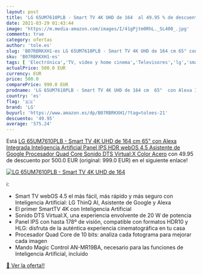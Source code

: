 ```yaml
---
layout: post
title: 'LG 65UM7610PLB - Smart TV 4K UHD de 164  al 49.95 % de descuento'
date: 2021-03-29 01:43:44
image: 'https://m.media-amazon.com/images/I/41gPjtm0RhL._SL400_.jpg'
comments: true
category: ofertas
author: 'tole.es'
slug: 'B07RBRKXH1-es LG 65UM7610PLB - Smart TV 4K UHD de 164 cm 65" con Alexa...'
sku: 'B07RBRKXH1-es'
tags: [ 'Electrónica','TV, vídeo y home cinema','Televisores','lg','smart','tv', ]
actualPrice: 500.0 EUR
currency: EUR
price: 500.0
comparePrice: 999.0 EUR
prodname: 'LG 65UM7610PLB - Smart TV 4K UHD de 164 cm  65"  con Alexa Integrada  Inteligencia Artificial  Panel IPS  HDR  webOS 4.5  Asistente de Google  Procesador Quad Core  Sonido DTS Virtual:X  Color Acero'
country: 'es'
flag: '🇪🇸'
brand: 'LG'
buyurl: 'https://www.amazon.es/dp/B07RBRKXH1/?tag=tolees-21'
descuento: '49.95'
average: '575.24'
---
```


Está [LG 65UM7610PLB - Smart TV 4K UHD de 164 cm  65"  con Alexa Integrada  Inteligencia Artificial  Panel IPS  HDR  webOS 4.5  Asistente de Google  Procesador Quad Core  Sonido DTS Virtual:X  Color Acero](https://www.amazon.es/dp/B07RBRKXH1/?tag=tolees-21) con 49.95 de descuento por 500.0 EUR (original: 999.0 EUR) en el siguiente enlace!

[![LG 65UM7610PLB - Smart TV 4K UHD de 164 ](https://m.media-amazon.com/images/I/41gPjtm0RhL._SL400_.jpg)](https://www.amazon.es/dp/B07RBRKXH1/?tag=tolees-21)

ℹ️:

- Smart TV webOS 4.5 el más fácil, más rápido y más seguro con Inteligencia Artificial: LG ThinQ AI, Asistente de Google y Alexa
- El primer SmartTV 4K con Inteligencia Artificial
- Sonido DTS Virtual:X, una experiencia envolvente de 20 W de potencia
- Panel IPS con hasta 178º de visión, compatible con formatos HDR10 y HLG: disfruta de la auténtica experiencia cinematográfica en tu casa
- Procesador Quad Core de 10 bits: analiza cada fotograma para mejorar cada imagen
- Mando Magic Control AN-MR19BA, necesario para las funciones de Inteligencia Artificial, incluido

[🛒 Ver la oferta!!](https://www.amazon.es/dp/B07RBRKXH1/?tag=tolees-21)
